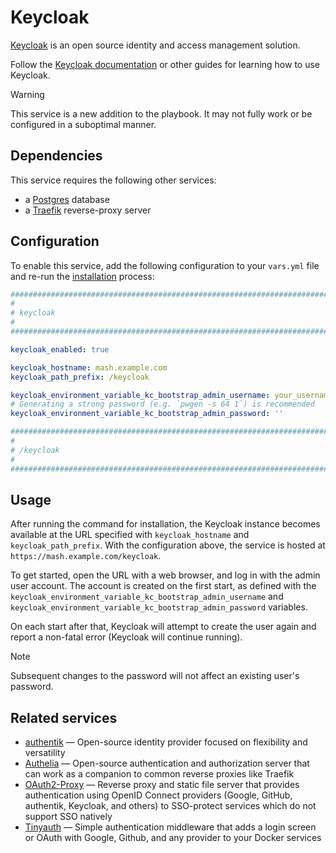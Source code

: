 <!--
SPDX-FileCopyrightText: 2023 Slavi Pantaleev
SPDX-FileCopyrightText: 2025 Suguru Hirahara

SPDX-License-Identifier: AGPL-3.0-or-later
-->

# Keycloak

[Keycloak](https://www.keycloak.org/) is an open source identity and access management solution.

Follow the [Keycloak documentation](https://www.keycloak.org/documentation) or other guides for learning how to use Keycloak.

> [!WARNING]
> This service is a new addition to the playbook. It may not fully work or be configured in a suboptimal manner.


## Dependencies

This service requires the following other services:

- a [Postgres](postgres.md) database
- a [Traefik](traefik.md) reverse-proxy server


## Configuration

To enable this service, add the following configuration to your `vars.yml` file and re-run the [installation](../installing.md) process:

```yaml
########################################################################
#                                                                      #
# keycloak                                                             #
#                                                                      #
########################################################################

keycloak_enabled: true

keycloak_hostname: mash.example.com
keycloak_path_prefix: /keycloak

keycloak_environment_variable_kc_bootstrap_admin_username: your_username_here
# Generating a strong password (e.g. `pwgen -s 64 1`) is recommended
keycloak_environment_variable_kc_bootstrap_admin_password: ''

########################################################################
#                                                                      #
# /keycloak                                                            #
#                                                                      #
########################################################################
```

## Usage

After running the command for installation, the Keycloak instance becomes available at the URL specified with `keycloak_hostname` and `keycloak_path_prefix`. With the configuration above, the service is hosted at `https://mash.example.com/keycloak`.

To get started, open the URL with a web browser, and log in with the admin user account. The account is created on the first start, as defined with the `keycloak_environment_variable_kc_bootstrap_admin_username` and `keycloak_environment_variable_kc_bootstrap_admin_password` variables.

On each start after that, Keycloak will attempt to create the user again and report a non-fatal error (Keycloak will continue running).

>[!NOTE]
> Subsequent changes to the password will not affect an existing user's password.

## Related services

- [authentik](authentik.md) — Open-source identity provider focused on flexibility and versatility
- [Authelia](authelia.md) — Open-source authentication and authorization server that can work as a companion to common reverse proxies like Traefik
- [OAuth2-Proxy](oauth2-proxy.md) — Reverse proxy and static file server that provides authentication using OpenID Connect providers (Google, GitHub, authentik, Keycloak, and others) to SSO-protect services which do not support SSO natively
- [Tinyauth](tinyauth.md) — Simple authentication middleware that adds a login screen or OAuth with Google, Github, and any provider to your Docker services
